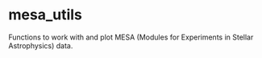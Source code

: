 # mesa_utils
Functions to work with and plot MESA (Modules for Experiments in Stellar Astrophysics) data.
